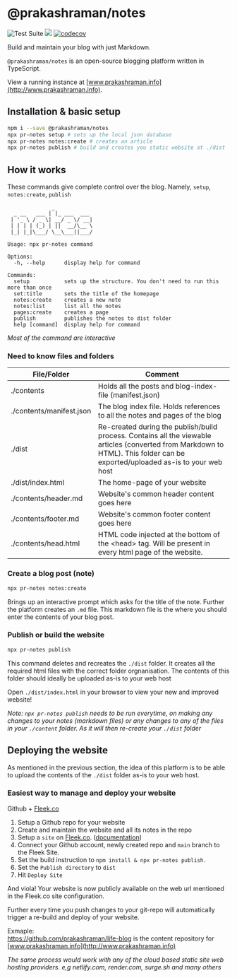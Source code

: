 # @prakashraman/notes

![Test Suite](https://github.com/prakashraman/notes/workflows/Test%20Suite/badge.svg?branch=main)
![](https://img.shields.io/github/package-json/v/prakashraman/notes)
[![codecov](https://codecov.io/gh/prakashraman/notes/branch/main/graph/badge.svg?token=B7C8VS9P25)](https://codecov.io/gh/prakashraman/notes)

Build and maintain your blog with just Markdown.

`@prakashraman/notes` is an open-source blogging platform written in TypeScript.

View a running instance at [www.prakashraman.info](http://www.prakashraman.info).

## Installation & basic setup

```sh
npm i --save @prakashraman/notes
npx pr-notes setup # sets up the local json database
npx pr-notes notes:create # creates an article
npx pr-notes publish # build and creates you static website at ./dist
```

## How it works

These commands give complete control over the blog. Namely, `setup`, `notes:create`, `publish`

```
              _
  _ __   ___ | |_ ___  ___
 | '_ \ / _ \| __/ _ \/ __|
 | | | | (_) | ||  __/\__ \
 |_| |_|\___/ \__\___||___/

Usage: npx pr-notes command

Options:
  -h, --help      display help for command

Commands:
  setup           sets up the structure. You don't need to run this more than once
  set:title       sets the title of the homepage
  notes:create    creates a new note
  notes:list      list all the notes
  pages:create    creates a page
  publish         publishes the notes to dist folder
  help [command]  display help for command
```

_Most of the command are interactive_

### Need to know files and folders

| File/Folder              | Comment                                                                                                                                                                        |
| ------------------------ | ------------------------------------------------------------------------------------------------------------------------------------------------------------------------------ |
| ./contents               | Holds all the posts and blog-index-file (manifest.json)                                                                                                                        |
| ./contents/manifest.json | The blog index file. Holds references to all the notes and pages of the blog                                                                                                   |
| ./dist                   | Re-created during the publish/build process. Contains all the viewable articles (converted from Markdown to HTML). This folder can be exported/uploaded as-is to your web host |
| ./dist/index.html        | The home-page of your website                                                                                                                                                  |
| ./contents/header.md     | Website's common header content goes here                                                                                                                                      |
| ./contents/footer.md     | Website's common footer content goes here                                                                                                                                      |
| ./contents/head.html     | HTML code injected at the bottom of the \<head\> tag. Will be present in every html page of the website.                                                                       |

### Create a blog post (note)

```sh
npx pr-notes notes:create
```

Brings up an interactive prompt which asks for the title of the note. Further the platform creates an `.md` file. This markdown file is the where you should enter the contents of your blog post.

### Publish or build the website

```sh
npx pr-notes publish
```

This command deletes and recreates the `./dist` folder. It creates all the required html files with the correct folder orgnanisation. The contents of this folder should ideally be uploaded as-is to your web host

Open `./dist/index.html` in your browser to view your new and improved website!

_Note: `npx pr-notes publish` needs to be run everytime, on making any changes to your notes (markdown files) or any changes to any of the files in your `./content` folder. As it will then re-create your `./dist` folder_

## Deploying the website

As mentioned in the previous section, the idea of this platform is to be able to upload the contents of the `./dist` folder as-is to your web host.

### Easiest way to manage and deploy your website

Github + [Fleek.co](https://fleek.co/)

1. Setup a Github repo for your website
1. Create and maintain the website and all its notes in the repo
1. Setup a `site` on [Fleek.co](http://fleek.co). ([documentation](https://docs.fleek.co/hosting/site-deployment/))
1. Connect your Github account, newly created repo and `main` branch to the Fleek Site.
1. Set the build instruction to `npm install & npx pr-notes publish`.
1. Set the `Publish directory` to `dist`
1. Hit `Deploy Site`

And viola! Your website is now publicly available on the web url mentioned in the Fleek.co site configuration.

Further every time you push changes to your git-repo will automatically trigger a re-build and deploy of your website.

Exmaple:<br>
https://github.com/prakashraman/life-blog is the content repository for [www.prakashraman.info](http://www.prakashraman.info)

_The same process would work with any of the cloud based static site web hosting providers. e,g netlify.com, render.com, surge.sh and many others_
